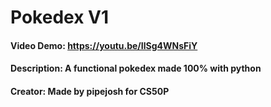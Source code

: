    # Pokedex V1
   #### Video Demo:  https://youtu.be/IlSg4WNsFiY
   #### Description: A functional pokedex made 100% with python
   #### Creator: Made by pipejosh for CS50P
